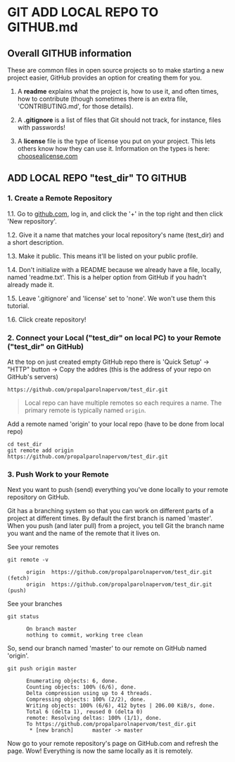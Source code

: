 # GIT ADD LOCAL REPO TO GITHUB.md

## Overall GITHUB information

These are common files in open source projects so to make starting a new project easier, GitHub provides an option for creating them for you.

1. A **readme** explains what the project is, how to use it, and often times, how to contribute (though sometimes there is an extra file, 'CONTRIBUTING.md', for those details).

2. A **.gitignore** is a list of files that Git should not track, for instance, files with passwords!

3. A **license** file is the type of license you put on your project. This lets others know how they can use it. Information on the types is here: [choosealicense.com](https://choosealicense.com/)


## ADD LOCAL REPO "test_dir" TO GITHUB

### 1. Create a Remote Repository

1.1. Go to [github.com](https://github.com/), log in, and click the '+' in the top right and then click 'New repository'.

1.2. Give it a name that matches your local repository's name (test_dir) and a short description.

1.3. Make it public. This means it'll be listed on your public profile.

1.4. Don't initialize with a README because we already have a file, locally, named 'readme.txt'. This is a helper option from GitHub if you hadn't already made it.

1.5. Leave '.gitignore' and 'license' set to 'none'. We won't use them this tutorial.

1.6. Click create repository!


### 2. Connect your Local ("test_dir" on local PC) to your Remote ("test_dir" on GitHub)

At the top on just created empty GitHub repo there is 'Quick Setup' -> "HTTP" button -> Copy the addres (this is the address of your repo on GitHub's servers)
```
https://github.com/propalparolnapervom/test_dir.git
```

> Local repo can have multiple remotes so each requires a name. The primary remote is typically named ``origin``.

Add a remote named 'origin' to your local repo (have to be done from local repo)
```
cd test_dir
git remote add origin https://github.com/propalparolnapervom/test_dir.git
```


### 3. Push Work to your Remote
Next you want to push (send) everything you've done locally to your remote repository on GitHub.

Git has a branching system so that you can work on different parts of a project at different times. By default the first branch is named 'master'. When you push (and later pull) from a project, you tell Git the branch name you want and the name of the remote that it lives on.

See your remotes
```
git remote -v

      origin  https://github.com/propalparolnapervom/test_dir.git (fetch)
      origin  https://github.com/propalparolnapervom/test_dir.git (push)
```

See your branches
```
git status

      On branch master
      nothing to commit, working tree clean
```

So, send our branch named 'master' to our remote on GitHub named 'origin'.
```
git push origin master

      Enumerating objects: 6, done.
      Counting objects: 100% (6/6), done.
      Delta compression using up to 4 threads.
      Compressing objects: 100% (2/2), done.
      Writing objects: 100% (6/6), 412 bytes | 206.00 KiB/s, done.
      Total 6 (delta 1), reused 0 (delta 0)
      remote: Resolving deltas: 100% (1/1), done.
      To https://github.com/propalparolnapervom/test_dir.git
       * [new branch]      master -> master
```

Now go to your remote repository's page on GitHub.com and refresh the page. Wow! Everything is now the same locally as it is remotely.


























